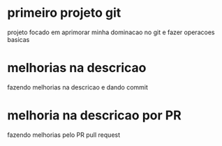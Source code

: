 # primeiro projeto git
projeto focado em aprimorar minha dominacao no git e fazer operacoes basicas

# melhorias na descricao
fazendo melhorias na descricao e dando commit 

# melhoria na descricao por PR
fazendo melhorias pelo PR pull request

